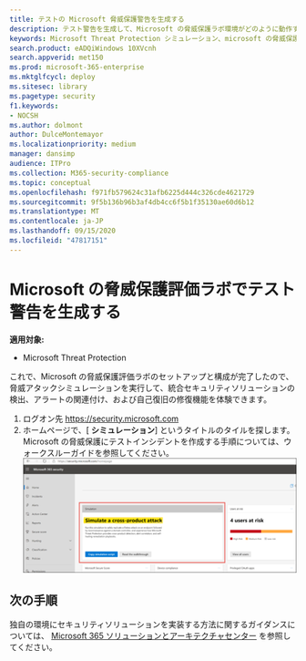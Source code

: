 ```yaml
---
title: テストの Microsoft 脅威保護警告を生成する
description: テスト警告を生成して、Microsoft の脅威保護ラボ環境がどのように動作するかを確認する
keywords: Microsoft Threat Protection シミュレーション、microsoft の脅威保護、microsoft 脅威保護のテスト警告の生成、microsoft threat protection 評価ラボのテストアラート
search.product: eADQiWindows 10XVcnh
search.appverid: met150
ms.prod: microsoft-365-enterprise
ms.mktglfcycl: deploy
ms.sitesec: library
ms.pagetype: security
f1.keywords:
- NOCSH
ms.author: dolmont
author: DulceMontemayor
ms.localizationpriority: medium
manager: dansimp
audience: ITPro
ms.collection: M365-security-compliance
ms.topic: conceptual
ms.openlocfilehash: f971fb579624c31afb6225d444c326cde4621729
ms.sourcegitcommit: 9f5b136b96b3af4db4cc6f5b1f35130ae60d6b12
ms.translationtype: MT
ms.contentlocale: ja-JP
ms.lasthandoff: 09/15/2020
ms.locfileid: "47817151"
---
```

# <a name="generate-a-test-alert-in-your-microsoft-threat-protection-evaluation-lab"></a>Microsoft の脅威保護評価ラボでテスト警告を生成する  

**適用対象:**
- Microsoft Threat Protection

これで、Microsoft の脅威保護評価ラボのセットアップと構成が完了したので、脅威アタックシミュレーションを実行して、統合セキュリティソリューションの検出、アラートの関連付け、および自己復旧の修復機能を体験できます。  

1. ログオン先 https://security.microsoft.com
2. ホームページで、[ **シミュレーション**] というタイトルのタイルを探します。  Microsoft の脅威保護にテストインシデントを作成する手順については、ウォークスルーガイドを参照してください。
<br>![Microsoft 365 セキュリティダッシュボードのシミュレーションカードの画像](../../media/mtp-eval-73.png) <br>

## <a name="next-steps"></a>次の手順
独自の環境にセキュリティソリューションを実装する方法に関するガイダンスについては、 [Microsoft 365 ソリューションとアーキテクチャセンター](https://docs.microsoft.com/microsoft-365/solutions/solution-architecture-center) を参照してください。
